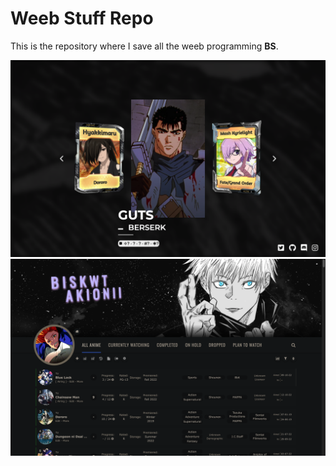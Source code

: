 # Weeb Stuff Repo
This is the repository where I save all the weeb programming **BS**.

<img src="./public/assets/images/Web.png">
<img src="./public/assets/images/MAL.png">
